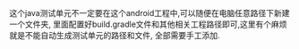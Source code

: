 这个java测试单元不一定要在这个android工程中,可以随便在电脑任意路径下新建一个文件夹,
里面配置好build.gradle文件和其他相关工程路径即可,这里有个麻烦就是不能自动生成测试单元的路径和文件,
全部需要手工添加.